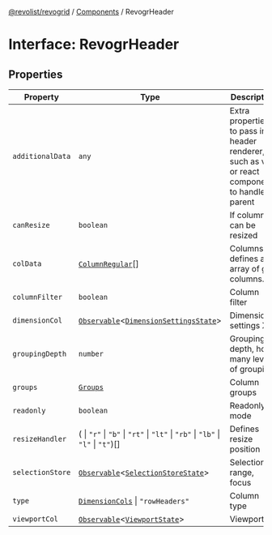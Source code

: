 [@revolist/revogrid](README.md) / [Components](Namespace.Components.md) / RevogrHeader

# Interface: RevogrHeader

## Properties

| Property | Type | Description | Defined in |
| ------ | ------ | ------ | ------ |
| `additionalData` | `any` | Extra properties to pass into header renderer, such as vue or react components to handle parent | [src/components.d.ts:467](https://github.com/revolist/revogrid/blob/93797f94eaa9e63cf9af5b06a562d49fdbb8dcd2/src/components.d.ts#L467) |
| `canResize` | `boolean` | If columns can be resized | [src/components.d.ts:471](https://github.com/revolist/revogrid/blob/93797f94eaa9e63cf9af5b06a562d49fdbb8dcd2/src/components.d.ts#L471) |
| `colData` | [`ColumnRegular`](Interface.ColumnRegular.md)[] | Columns - defines an array of grid columns. | [src/components.d.ts:475](https://github.com/revolist/revogrid/blob/93797f94eaa9e63cf9af5b06a562d49fdbb8dcd2/src/components.d.ts#L475) |
| `columnFilter` | `boolean` | Column filter | [src/components.d.ts:479](https://github.com/revolist/revogrid/blob/93797f94eaa9e63cf9af5b06a562d49fdbb8dcd2/src/components.d.ts#L479) |
| `dimensionCol` | [`Observable`](TypeAlias.Observable.md)\<[`DimensionSettingsState`](Interface.DimensionSettingsState.md)\> | Dimension settings X | [src/components.d.ts:483](https://github.com/revolist/revogrid/blob/93797f94eaa9e63cf9af5b06a562d49fdbb8dcd2/src/components.d.ts#L483) |
| `groupingDepth` | `number` | Grouping depth, how many levels of grouping | [src/components.d.ts:487](https://github.com/revolist/revogrid/blob/93797f94eaa9e63cf9af5b06a562d49fdbb8dcd2/src/components.d.ts#L487) |
| `groups` | [`Groups`](TypeAlias.Groups.md) | Column groups | [src/components.d.ts:491](https://github.com/revolist/revogrid/blob/93797f94eaa9e63cf9af5b06a562d49fdbb8dcd2/src/components.d.ts#L491) |
| `readonly` | `boolean` | Readonly mode | [src/components.d.ts:495](https://github.com/revolist/revogrid/blob/93797f94eaa9e63cf9af5b06a562d49fdbb8dcd2/src/components.d.ts#L495) |
| `resizeHandler` | ( \| `"r"` \| `"b"` \| `"rt"` \| `"lt"` \| `"rb"` \| `"lb"` \| `"l"` \| `"t"`)[] | Defines resize position | [src/components.d.ts:499](https://github.com/revolist/revogrid/blob/93797f94eaa9e63cf9af5b06a562d49fdbb8dcd2/src/components.d.ts#L499) |
| `selectionStore` | [`Observable`](TypeAlias.Observable.md)\<[`SelectionStoreState`](TypeAlias.SelectionStoreState.md)\> | Selection, range, focus | [src/components.d.ts:503](https://github.com/revolist/revogrid/blob/93797f94eaa9e63cf9af5b06a562d49fdbb8dcd2/src/components.d.ts#L503) |
| `type` | [`DimensionCols`](TypeAlias.DimensionCols.md) \| `"rowHeaders"` | Column type | [src/components.d.ts:507](https://github.com/revolist/revogrid/blob/93797f94eaa9e63cf9af5b06a562d49fdbb8dcd2/src/components.d.ts#L507) |
| `viewportCol` | [`Observable`](TypeAlias.Observable.md)\<[`ViewportState`](Interface.ViewportState.md)\> | Viewport X | [src/components.d.ts:511](https://github.com/revolist/revogrid/blob/93797f94eaa9e63cf9af5b06a562d49fdbb8dcd2/src/components.d.ts#L511) |
